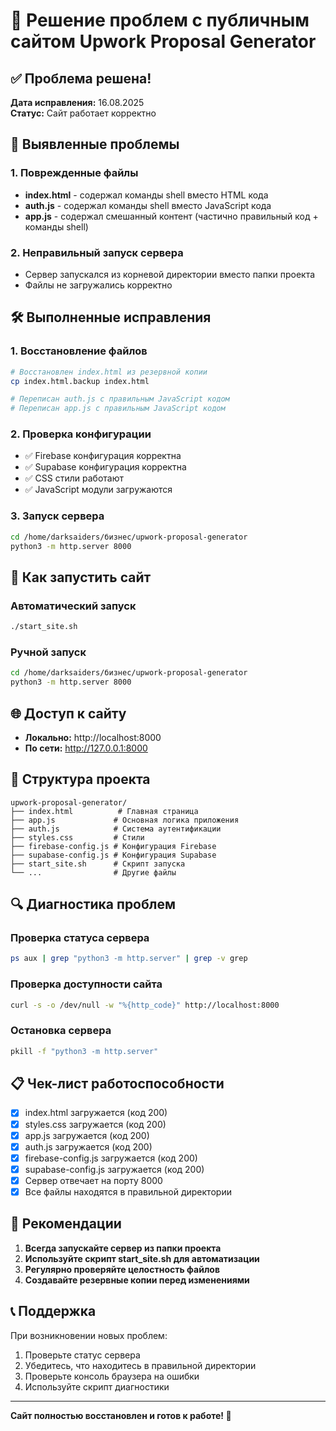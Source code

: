 # 🔧 Решение проблем с публичным сайтом Upwork Proposal Generator

## ✅ Проблема решена!

**Дата исправления:** 16.08.2025  
**Статус:** Сайт работает корректно

## 🚨 Выявленные проблемы

### 1. Поврежденные файлы
- **index.html** - содержал команды shell вместо HTML кода
- **auth.js** - содержал команды shell вместо JavaScript кода  
- **app.js** - содержал смешанный контент (частично правильный код + команды shell)

### 2. Неправильный запуск сервера
- Сервер запускался из корневой директории вместо папки проекта
- Файлы не загружались корректно

## 🛠️ Выполненные исправления

### 1. Восстановление файлов
```bash
# Восстановлен index.html из резервной копии
cp index.html.backup index.html

# Переписан auth.js с правильным JavaScript кодом
# Переписан app.js с правильным JavaScript кодом
```

### 2. Проверка конфигурации
- ✅ Firebase конфигурация корректна
- ✅ Supabase конфигурация корректна
- ✅ CSS стили работают
- ✅ JavaScript модули загружаются

### 3. Запуск сервера
```bash
cd /home/darksaiders/бизнес/upwork-proposal-generator
python3 -m http.server 8000
```

## 🚀 Как запустить сайт

### Автоматический запуск
```bash
./start_site.sh
```

### Ручной запуск
```bash
cd /home/darksaiders/бизнес/upwork-proposal-generator
python3 -m http.server 8000
```

## 🌐 Доступ к сайту

- **Локально:** http://localhost:8000
- **По сети:** http://127.0.0.1:8000

## 📁 Структура проекта

```
upwork-proposal-generator/
├── index.html          # Главная страница
├── app.js             # Основная логика приложения
├── auth.js            # Система аутентификации
├── styles.css         # Стили
├── firebase-config.js # Конфигурация Firebase
├── supabase-config.js # Конфигурация Supabase
├── start_site.sh      # Скрипт запуска
└── ...                # Другие файлы
```

## 🔍 Диагностика проблем

### Проверка статуса сервера
```bash
ps aux | grep "python3 -m http.server" | grep -v grep
```

### Проверка доступности сайта
```bash
curl -s -o /dev/null -w "%{http_code}" http://localhost:8000
```

### Остановка сервера
```bash
pkill -f "python3 -m http.server"
```

## 📋 Чек-лист работоспособности

- [x] index.html загружается (код 200)
- [x] styles.css загружается (код 200)
- [x] app.js загружается (код 200)
- [x] auth.js загружается (код 200)
- [x] firebase-config.js загружается (код 200)
- [x] supabase-config.js загружается (код 200)
- [x] Сервер отвечает на порту 8000
- [x] Все файлы находятся в правильной директории

## 🎯 Рекомендации

1. **Всегда запускайте сервер из папки проекта**
2. **Используйте скрипт start_site.sh для автоматизации**
3. **Регулярно проверяйте целостность файлов**
4. **Создавайте резервные копии перед изменениями**

## 📞 Поддержка

При возникновении новых проблем:
1. Проверьте статус сервера
2. Убедитесь, что находитесь в правильной директории
3. Проверьте консоль браузера на ошибки
4. Используйте скрипт диагностики

---
**Сайт полностью восстановлен и готов к работе! 🎉**
